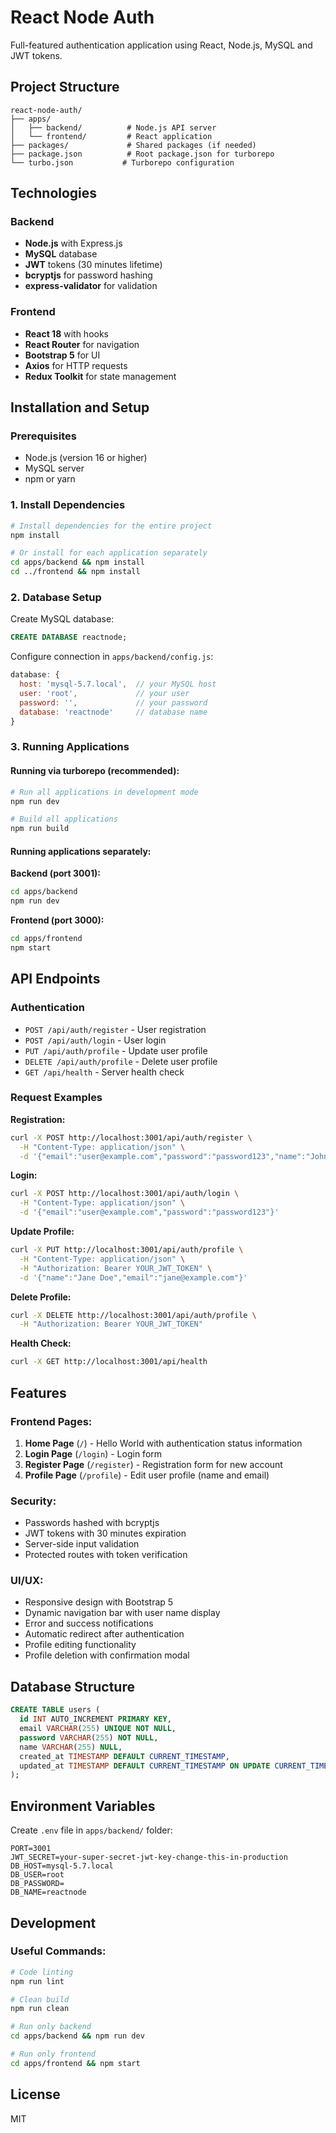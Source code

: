 # React Node Auth

Full-featured authentication application using React, Node.js, MySQL and JWT tokens.

## Project Structure

```
react-node-auth/
├── apps/
│   ├── backend/          # Node.js API server
│   └── frontend/         # React application
├── packages/             # Shared packages (if needed)
├── package.json          # Root package.json for turborepo
└── turbo.json           # Turborepo configuration
```

## Technologies

### Backend
- **Node.js** with Express.js
- **MySQL** database
- **JWT** tokens (30 minutes lifetime)
- **bcryptjs** for password hashing
- **express-validator** for validation

### Frontend
- **React 18** with hooks
- **React Router** for navigation
- **Bootstrap 5** for UI
- **Axios** for HTTP requests
- **Redux Toolkit** for state management

## Installation and Setup

### Prerequisites
- Node.js (version 16 or higher)
- MySQL server
- npm or yarn

### 1. Install Dependencies

```bash
# Install dependencies for the entire project
npm install

# Or install for each application separately
cd apps/backend && npm install
cd ../frontend && npm install
```

### 2. Database Setup

Create MySQL database:
```sql
CREATE DATABASE reactnode;
```

Configure connection in `apps/backend/config.js`:
```javascript
database: {
  host: 'mysql-5.7.local',  // your MySQL host
  user: 'root',             // your user
  password: '',             // your password
  database: 'reactnode'     // database name
}
```

### 3. Running Applications

#### Running via turborepo (recommended):
```bash
# Run all applications in development mode
npm run dev

# Build all applications
npm run build
```

#### Running applications separately:

**Backend (port 3001):**
```bash
cd apps/backend
npm run dev
```

**Frontend (port 3000):**
```bash
cd apps/frontend
npm start
```

## API Endpoints

### Authentication
- `POST /api/auth/register` - User registration
- `POST /api/auth/login` - User login
- `PUT /api/auth/profile` - Update user profile
- `DELETE /api/auth/profile` - Delete user profile
- `GET /api/health` - Server health check

### Request Examples

**Registration:**
```bash
curl -X POST http://localhost:3001/api/auth/register \
  -H "Content-Type: application/json" \
  -d '{"email":"user@example.com","password":"password123","name":"John Doe"}'
```

**Login:**
```bash
curl -X POST http://localhost:3001/api/auth/login \
  -H "Content-Type: application/json" \
  -d '{"email":"user@example.com","password":"password123"}'
```

**Update Profile:**
```bash
curl -X PUT http://localhost:3001/api/auth/profile \
  -H "Content-Type: application/json" \
  -H "Authorization: Bearer YOUR_JWT_TOKEN" \
  -d '{"name":"Jane Doe","email":"jane@example.com"}'
```

**Delete Profile:**
```bash
curl -X DELETE http://localhost:3001/api/auth/profile \
  -H "Authorization: Bearer YOUR_JWT_TOKEN"
```

**Health Check:**
```bash
curl -X GET http://localhost:3001/api/health
```

## Features

### Frontend Pages:
1. **Home Page** (`/`) - Hello World with authentication status information
2. **Login Page** (`/login`) - Login form
3. **Register Page** (`/register`) - Registration form for new account
4. **Profile Page** (`/profile`) - Edit user profile (name and email)

### Security:
- Passwords hashed with bcryptjs
- JWT tokens with 30 minutes expiration
- Server-side input validation
- Protected routes with token verification

### UI/UX:
- Responsive design with Bootstrap 5
- Dynamic navigation bar with user name display
- Error and success notifications
- Automatic redirect after authentication
- Profile editing functionality
- Profile deletion with confirmation modal

## Database Structure

```sql
CREATE TABLE users (
  id INT AUTO_INCREMENT PRIMARY KEY,
  email VARCHAR(255) UNIQUE NOT NULL,
  password VARCHAR(255) NOT NULL,
  name VARCHAR(255) NULL,
  created_at TIMESTAMP DEFAULT CURRENT_TIMESTAMP,
  updated_at TIMESTAMP DEFAULT CURRENT_TIMESTAMP ON UPDATE CURRENT_TIMESTAMP
);
```

## Environment Variables

Create `.env` file in `apps/backend/` folder:
```
PORT=3001
JWT_SECRET=your-super-secret-jwt-key-change-this-in-production
DB_HOST=mysql-5.7.local
DB_USER=root
DB_PASSWORD=
DB_NAME=reactnode
```

## Development

### Useful Commands:
```bash
# Code linting
npm run lint

# Clean build
npm run clean

# Run only backend
cd apps/backend && npm run dev

# Run only frontend
cd apps/frontend && npm start
```

## License

MIT
